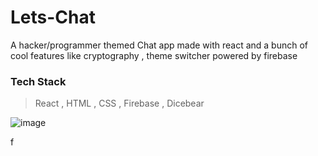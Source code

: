 # Lets-Chat
A hacker/programmer themed Chat app made with react and a bunch of cool features like cryptography , theme switcher powered by firebase

### Tech Stack 
> React , HTML , CSS , Firebase , Dicebear

![image](https://user-images.githubusercontent.com/46531095/193462345-ac72ed79-b2e6-4d77-82e6-e895e26d01b3.png)

 f
